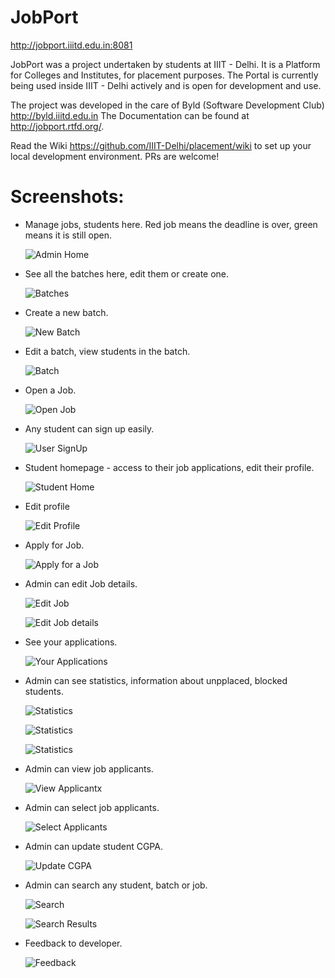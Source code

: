 JobPort
=========

http://jobport.iiitd.edu.in:8081

JobPort was a project undertaken by students at IIIT - Delhi. It is a Platform for Colleges and Institutes, for placement purposes. The Portal is currently being used inside IIIT - Delhi actively and is open for development and use.

The project was developed in the care of Byld (Software Development Club) http://byld.iiitd.edu.in
The Documentation can be found at http://jobport.rtfd.org/.


Read the Wiki https://github.com/IIIT-Delhi/placement/wiki to set up your local development environment. PRs are welcome!

# Screenshots:

- Manage jobs, students here. Red job means the deadline is over, green means it is still open. 

	![Admin Home](screenshots/adminhome.png)

- See all the batches here, edit them or create one.

	![Batches](screenshots/batches.png)


- Create a new batch.

	![New Batch](screenshots/newbatch.png)

- Edit a batch, view students in the batch.

	![Batch](screenshots/batchhome.png)

- Open a Job.

	![Open Job](screenshots/newjob.png)

- Any student can sign up easily.

	![User SignUp](screenshots/signup.png)

- Student homepage - access to their job applications, edit their profile.

	![Student Home](screenshots/studenthome.png)

- Edit profile

	![Edit Profile](screenshots/editprofile.png)

- Apply for Job.

	![Apply for a Job](screenshots/jobinfo3.png)

- Admin can edit Job details.

	![Edit Job](screenshots/jobinfo.png)

	![Edit Job details](screenshots/jobinfo2.png)

- See your applications.

	![Your Applications](screenshots/myjobs.png)

- Admin can see statistics, information about unpplaced, blocked students.

	![Statistics](screenshots/stats1.png)

	![Statistics](screenshots/stats2.png)

	![Statistics](screenshots/stats3.png)

- Admin can view job applicants.

	![View Applicantx](screenshots/viewapplicants.png)

- Admin can select job applicants.

	![Select Applicants](screenshots/selectapplicants.png)

- Admin can update student CGPA.

	![Update CGPA](screenshots/updatecgpa.png)

- Admin can search any student, batch or job.

	![Search](screenshots/search.png)

	![Search Results](screenshots/searchresult.png)

- Feedback to developer.

	![Feedback](screenshots/feedback.png)